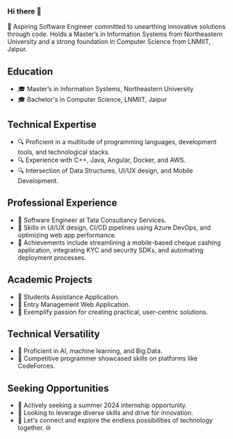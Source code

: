 ### Hi there 👋

🚀 Aspiring Software Engineer committed to unearthing innovative solutions through code. Holds a Master’s in Information Systems from Northeastern University and a strong foundation in Computer Science from LNMIIT, Jaipur.

## Education
- 🎓 Master’s in Information Systems, Northeastern University
- 🎓 Bachelor's in Computer Science, LNMIIT, Jaipur

## Technical Expertise
- 🔍 Proficient in a multitude of programming languages, development tools, and technological stacks.
- 🔍 Experience with C++, Java, Angular, Docker, and AWS.
- 🔍 Intersection of Data Structures, UI/UX design, and Mobile Development.

## Professional Experience
- 🌟 Software Engineer at Tata Consultancy Services.
- 🌟 Skills in UI/UX design, CI/CD pipelines using Azure DevOps, and optimizing web app performance.
- 🌟 Achievements include streamlining a mobile-based cheque cashing application, integrating KYC and security SDKs, and automating deployment processes.

## Academic Projects
- 📱 Students Assistance Application.
- 📱 Entry Management Web Application.
- 📱 Exemplify passion for creating practical, user-centric solutions.

## Technical Versatility
- 🤖 Proficient in AI, machine learning, and Big Data.
- 🤖 Competitive programmer showcased skills on platforms like CodeForces.

## Seeking Opportunities
- 💬 Actively seeking a summer 2024 internship opportunity.
- 💬 Looking to leverage diverse skills and drive for innovation.
- 💬 Let's connect and explore the endless possibilities of technology together. 🌐
